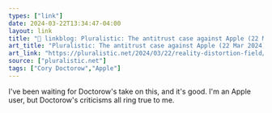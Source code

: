 ```yaml
---
types: ["link"]
date: 2024-03-22T13:34:47-04:00
layout: link
title: "🔗 linkblog: Pluralistic: The antitrust case against Apple (22 Mar 2024) – Pluralistic: Daily links from Cory Doctorow'"
art_title: "Pluralistic: The antitrust case against Apple (22 Mar 2024) – Pluralistic: Daily links from Cory Doctorow"
art_link: "https://pluralistic.net/2024/03/22/reality-distortion-field/"
source: ["pluralistic.net"]
tags: ["Cory Doctorow","Apple"]
---
```

I've been waiting for Doctorow's take on this, and it's good. I'm an Apple user, but Doctorow's criticisms all ring true to me.
